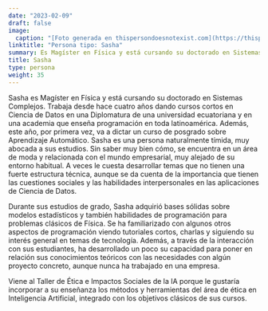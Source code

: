 ```yaml
---
date: "2023-02-09"
draft: false
image:
  caption: "[Foto generada en thispersondoesnotexist.com](https://thispersondoesnotexist.com/)"
linktitle: "Persona tipo: Sasha"
summary: Es Magíster en Física y está cursando su doctorado en Sistemas Complejos. Le resulta difícil desarrollar temas que no tienen una estructura técnica sólida, aunque se da cuenta de que los problemas sociales y las habilidades interpersonales son clave en las aplicaciones de ciencia de datos.
title: Sasha
type: persona
weight: 35
---
```


Sasha es Magíster en Física y está cursando su doctorado en Sistemas Complejos. Trabaja desde hace cuatro años dando cursos cortos en Ciencia de Datos en una Diplomatura de una universidad ecuatoriana y en una academia que enseña programación en toda latinoamérica. Además, este año, por primera vez, va a dictar un curso de posgrado sobre Aprendizaje Automático. Sasha es una persona naturalmente tímida, muy abocada a sus estudios. Sin saber muy bien cómo, se encuentra en un área de moda y relacionada con el mundo empresarial, muy alejado de su entorno habitual. A veces le cuesta desarrollar temas que no tienen una fuerte estructura técnica, aunque se da cuenta de la importancia que tienen las cuestiones sociales y las habilidades interpersonales en las aplicaciones de Ciencia de Datos.

Durante sus estudios de grado, Sasha adquirió bases sólidas sobre modelos estadísticos y también habilidades de programación para problemas clásicos de Física. Se ha familiarizado con algunos otros aspectos de programación viendo tutoriales cortos, charlas y siguiendo su interés general en temas de tecnología. Además, a través de la interacción con sus estudiantes, ha desarrollado un poco su capacidad para poner en relación sus conocimientos teóricos con las necesidades con algún proyecto concreto, aunque nunca ha trabajado en una empresa.

Viene al Taller de Ética e Impactos Sociales de la IA porque le gustaría incorporar a su enseñanza los métodos y herramientas del área de ética en Inteligencia Artificial, integrado con los objetivos clásicos de sus cursos.


